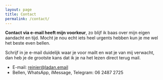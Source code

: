 ```yaml
---
layout: page
title: Contact
permalink: /contact/
---
```


**Contact via e-mail heeft mijn voorkeur**, zo blijf ik baas over mijn eigen aandacht en tijd. Mocht je nou echt iets heel urgents hebben kun je me wel het beste even bellen.

Schrijf in je e-mail duidelijk waar je voor mailt en wat je van mij verwacht, dan heb je de grootste kans dat ik je na het lezen direct terug mail.

- E-mail: [reinier@ladan.email](mailto:reinier@ladan.email)
- Bellen, WhatsApp, iMessage, Telegram: 06 2487 2725
